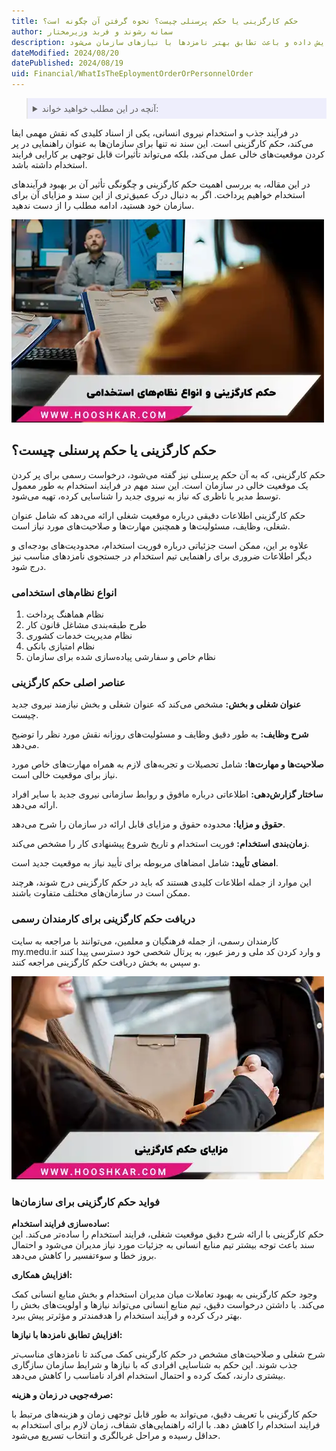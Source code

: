 ```yaml
---
title: حکم کارگزینی یا حکم پرسنلی چیست؟ نحوه گرفتن آن چگونه است؟
author: سمانه رشوند و فربد وزیرمختار
description: حکم کارگزینی، سند کلیدی در استخدام، شامل جزئیات شغلی و الزامات آن است. این سند فرآیند استخدام را بهبود بخشیده، همکاری را افزایش داده و باعث تطابق بهتر نامزدها با نیازهای سازمان می‌شود.
dateModified: 2024/08/20
datePublished: 2024/08/19
uid: Financial/WhatIsTheEploymentOrderOrPersonnelOrder
---
```


<blockquote style="background-color:#eeeefc; padding:0.5rem">

<details>
  <summary>آنچه در این مطلب خواهید خواند:</summary>
  <ul>
    <li>حکم کارگزینی یا حکم پرسنلی چیست؟</li>
    <li>انواع نظام‌های استخدامی</li>
    <li>عناصر اصلی حکم کارگزینی</li>
    <li>دریافت حکم کارگزینی برای کارمندان رسمی</li>
    <li>فواید حکم کارگزینی برای سازمان‌ها</li>
  </ul>
</details>
</blockquote>

در فرآیند جذب و استخدام نیروی انسانی، یکی از اسناد کلیدی که نقش مهمی ایفا می‌کند، حکم کارگزینی است. این سند نه تنها برای سازمان‌ها به عنوان راهنمایی در پر کردن موقعیت‌های خالی عمل می‌کند، بلکه می‌تواند تأثیرات قابل توجهی بر کارایی فرایند استخدام داشته باشد. 

در این مقاله، به بررسی اهمیت حکم کارگزینی و چگونگی تأثیر آن بر بهبود فرآیندهای استخدام خواهیم پرداخت. اگر به دنبال درک عمیق‌تری از این سند و مزایای آن برای سازمان خود هستید، ادامه مطلب را از دست ندهید.

![حکم کارگزینی یا حکم پرسنلی چیست؟](./Images/RecruitmentOrder.webp)

## حکم کارگزینی یا حکم پرسنلی چیست؟

حکم کارگزینی، که به آن حکم پرسنلی نیز گفته می‌شود، درخواست رسمی برای پر کردن یک موقعیت خالی در سازمان است. این سند مهم در فرایند استخدام به طور معمول توسط مدیر یا ناظری که نیاز به نیروی جدید را شناسایی کرده، تهیه می‌شود. 

حکم کارگزینی اطلاعات دقیقی درباره موقعیت شغلی ارائه می‌دهد که شامل عنوان شغلی، وظایف، مسئولیت‌ها و همچنین مهارت‌ها و صلاحیت‌های مورد نیاز است.

علاوه بر این، ممکن است جزئیاتی درباره فوریت استخدام، محدودیت‌های بودجه‌ای و دیگر اطلاعات ضروری برای راهنمایی تیم استخدام در جستجوی نامزدهای مناسب نیز درج شود.

### انواع نظام‌های استخدامی 

1.	نظام هماهنگ پرداخت
2.	طرح طبقه‌بندی مشاغل قانون کار
3.	نظام مدیریت خدمات کشوری
4.	نظام امتیازی بانکی
5.	نظام خاص و سفارشی پیاده‌سازی شده برای سازمان

### عناصر اصلی حکم کارگزینی
**عنوان شغلی و بخش:** مشخص می‌کند که عنوان شغلی و بخش نیازمند نیروی جدید چیست.

**شرح وظایف:** به طور دقیق وظایف و مسئولیت‌های روزانه نقش مورد نظر را توضیح می‌دهد.

**صلاحیت‌ها و مهارت‌ها:** شامل تحصیلات و تجربه‌های لازم به همراه مهارت‌های خاص مورد نیاز برای موقعیت خالی است.

**ساختار گزارش‌دهی:** اطلاعاتی درباره مافوق و روابط سازمانی نیروی جدید با سایر افراد ارائه می‌دهد.

**حقوق و مزایا:** محدوده حقوق و مزایای قابل ارائه در سازمان را شرح می‌دهد.

**زمان‌بندی استخدام:** فوریت استخدام و تاریخ شروع پیشنهادی کار را مشخص می‌کند.

**امضای تأیید:** شامل امضاهای مربوطه برای تأیید نیاز به موقعیت جدید است.

این موارد از جمله اطلاعات کلیدی هستند که باید در حکم کارگزینی درج شوند، هرچند ممکن است در سازمان‌های مختلف متفاوت باشند.

### دریافت حکم کارگزینی برای کارمندان رسمی

کارمندان رسمی، از جمله فرهنگیان و معلمین، می‌توانند با مراجعه به سایت my.medu.ir و وارد کردن کد ملی و رمز عبور، به پرتال شخصی خود دسترسی پیدا کنند و سپس به بخش دریافت حکم کارگزینی مراجعه کنند.

![مزایای حکم کارگزینی](./Images/BenefitsOfRecruitmentOrder.webp)

### فواید حکم کارگزینی برای سازمان‌ها

**ساده‌سازی فرایند استخدام:**  
حکم کارگزینی با ارائه شرح دقیق موقعیت شغلی، فرایند استخدام را ساده‌تر می‌کند. این سند باعث توجه بیشتر تیم منابع انسانی به جزئیات مورد نیاز مدیران می‌شود و احتمال بروز خطا و سوءتفسیر را کاهش می‌دهد.

**افزایش همکاری:**  

وجود حکم کارگزینی به بهبود تعاملات میان مدیران استخدام و بخش منابع انسانی کمک می‌کند. با داشتن درخواست دقیق، تیم منابع انسانی می‌تواند نیازها و اولویت‌های بخش را بهتر درک کرده و فرآیند استخدام را هدفمندتر و مؤثرتر پیش ببرد.

**افزایش تطابق نامزدها با نیازها:**  

شرح شغلی و صلاحیت‌های مشخص در حکم کارگزینی کمک می‌کند تا نامزدهای مناسب‌تر جذب شوند. این حکم به شناسایی افرادی که با نیازها و شرایط سازمان سازگاری بیشتری دارند، کمک کرده و احتمال استخدام افراد نامناسب را کاهش می‌دهد.

**صرفه‌جویی در زمان و هزینه:**  

حکم کارگزینی با تعریف دقیق، می‌تواند به طور قابل توجهی زمان و هزینه‌های مرتبط با فرایند استخدام را کاهش دهد. با ارائه راهنمایی‌های شفاف، زمان لازم برای استخدام به حداقل رسیده و مراحل غربالگری و انتخاب تسریع می‌شود.
